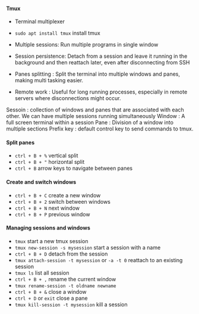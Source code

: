 #### Tmux
- Terminal multiplexer
- `sudo apt install tmux` install tmux

- Multiple sessions: Run multiple programs in single window
- Session persistence: Detach from a session and leave it running in the background and then reattach later, even after disconnecting from SSH
- Panes splitting : Split the terminal into multiple windows and panes, making multi tasking easier.
- Remote work : Useful for long running processes, especially in remote servers where disconnections might occur.

Sessoin : collection of windows and panes that are associated with each other. We can have multiple sessions running simultaneously
Window : A full screen terminal within a session
Pane : Division of a window into multiple sections
Prefix key : default control key to send commands to tmux.

#### Split panes
- `ctrl + B + %` vertical split
- `ctrl + B + "` horizontal split
- `ctrl + B` arrow keys to navigate between panes

#### Create and switch windows
- `ctrl + B + C` create a new window
- `ctrl + B + 2` switch between windows
- `ctrl + B + N` next window
- `ctrl + B + P` previous window

#### Managing sessions and windows
- `tmux` start a new tmux session
- `tmux new-session -s mysession` start a session with a name
- `ctrl + B + D` detach from the session
- `tmux attach-session -t mysession` or `-a -t 0` reattach to an existing session
- `tmux ls` list all session
- `ctrl + B + ,` rename the current window
- `tmux rename-session -t oldname newname`
- `ctrl + B + &` close a window
- `ctrl + D` or `exit` close a pane
- `tmux kill-session -t mysession` kill a session
